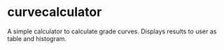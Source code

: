 curvecalculator
===============

A simple calculator to calculate grade curves.  Displays results to user as table and histogram.
